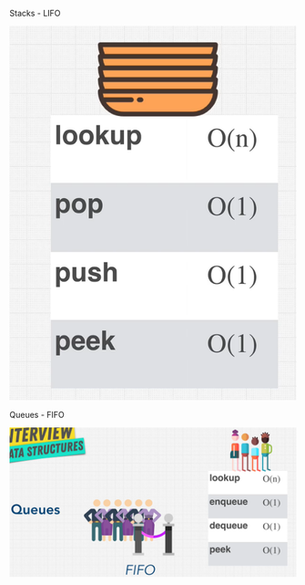 Stacks - LIFO

![Stacks Images of Methods access and Runtime](../../../documentation/stacks.png)

Queues - FIFO

![Queues Images of Methods access and Runtime](../../../documentation/queues.png)
